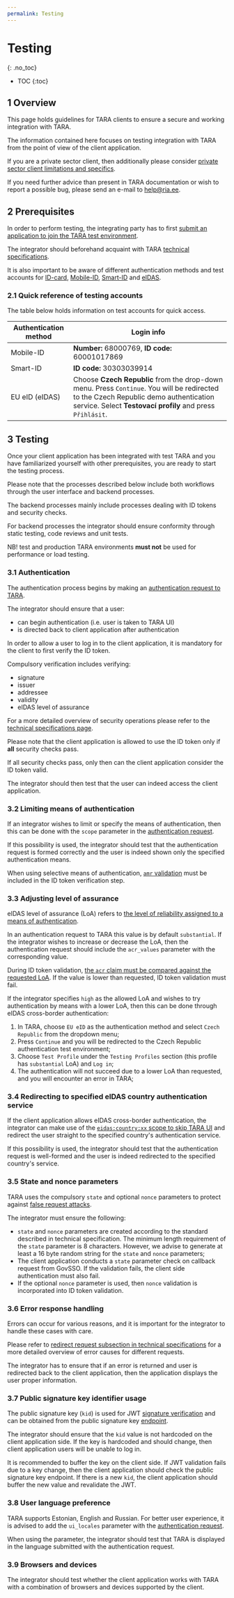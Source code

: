 ```yaml
---
permalink: Testing
---
```


# Testing
{: .no_toc}

- TOC
{:toc}

## 1 Overview

This page holds guidelines for TARA clients to ensure a secure and working integration with TARA.

The information contained here focuses on testing integration with TARA from the point of view of the client application.

If you are a private sector client, then additionally please consider [private sector client limitations and specifics](TechnicalSpecification#9-private-sector-client-specifications).

If you need further advice than present in TARA documentation or wish to report a possible bug, please send an e-mail to [help@ria.ee](help@ria.ee).

## 2 Prerequisites

In order to perform testing, the integrating party has to first [submit an application to join the TARA test environment](Liitumine).

The integrator should beforehand acquaint with TARA [technical specifications](TechnicalSpecification).

It is also important to be aware of different authentication methods and test accounts for [ID-card](https://www.id.ee/en/article/service-testing-general-information/), [Mobile-ID](https://www.id.ee/en/article/mobile-id-testing-2/), [Smart-ID](https://github.com/SK-EID/smart-id-documentation/wiki/Environment-technical-parameters#test-accounts-for-automated-testing) and [eIDAS](#33-adjusting-level-of-assurance).

### 2.1 Quick reference of testing accounts

The table below holds information on test accounts for quick access.

| Authentication method | Login info                                                                                                                                                                                         |
|-----------------------|----------------------------------------------------------------------------------------------------------------------------------------------------------------------------------------------------|
| Mobile-ID             | **Number:** 68000769, **ID code:** 60001017869                                                                                                                                                     |
| Smart-ID              | **ID code:** 30303039914                                                                                                                                                                           |
| EU eID (eIDAS)        | Choose **Czech Republic** from the drop-down menu. Press `Continue`. You will be redirected to the Czech Republic demo authentication service. Select **Testovací profily** and press `Přihlásit`. |


## 3 Testing

Once your client application has been integrated with test TARA and you have familiarized yourself with other prerequisites, you are ready to start the testing process.

Please note that the processes described below include both workflows through the user interface and backend processes.

The backend processes mainly include processes dealing with ID tokens and security checks.

For backend processes the integrator should ensure conformity through static testing, code reviews and unit tests.

NB! test and production TARA environments **must not** be used for performance or load testing.

### 3.1 Authentication

The authentication process begins by making an [authentication request to TARA](TechnicalSpecification#41-authentication-request).

The integrator should ensure that a user:

- can begin authentication (i.e. user is taken to TARA UI)
- is directed back to client application after authentication

In order to allow a user to log in to the client application, it is mandatory for the client to first verify the ID token.

Compulsory verification includes verifying:

- signature
- issuer
- addressee
- validity
- eIDAS level of assurance

For a more detailed overview of security operations please refer to the [technical specifications page](TechnicalSpecification#5-security-operations).

Please note that the client application is allowed to use the ID token only if **all** security checks pass.

If all security checks pass, only then can the client application consider the ID token valid.

The integrator should then test that the user can indeed access the client application.

### 3.2 Limiting means of authentication

If an integrator wishes to limit or specify the means of authentication, then this can be done with the `scope` parameter in the [authentication request](TechnicalSpecification#41-authentication-request).

If this possibility is used, the integrator should test that the authentication request is formed correctly and the user is indeed shown only the specified authentication means.

When using selective means of authentication, [`amr` validation](TechnicalSpecification#516-verifying-the-authentication-method-used-in-authentication) must be included in the ID token verification step.

### 3.3 Adjusting level of assurance

eIDAS level of assurance (LoA) refers to [the level of reliability assigned to a means of authentication](TechnicalSpecification#6-eidas-levels-of-assurance).

In an authentication request to TARA this value is by default `substantial`. If the integrator wishes to increase or decrease the LoA, then the authentication request should include the `acr_values` parameter with the corresponding value.

During ID token validation, [the `acr` claim must be compared against the requested LoA](TechnicalSpecification#517-verifying-the-eidas-level-of-assurance). If the value is lower than requested, ID token validation must fail.

If the integrator specifies `high` as the allowed LoA and wishes to try authentication by means with a lower LoA, then this can be done through eIDAS cross-border authentication:

1) In TARA, choose `EU eID` as the authentication method and select `Czech Republic` from the dropdown menu;
2) Press `Continue` and you will be redirected to the Czech Republic authentication test environment;
3) Choose `Test Profile` under the `Testing Profiles` section (this profile has `substantial` LoA) and `Log in`;
4) The authentication will not succeed due to a lower LoA than requested, and you will encounter an error in TARA;

### 3.4 Redirecting to specified eIDAS country authentication service

If the client application allows eIDAS cross-border authentication, the integrator can make use of the [`eidas:country:xx` scope to skip TARA UI](TechnicalSpecification#9-private-sector-client-specifications) and redirect the user straight to the specified country's authentication service.

If this possibility is used, the integrator should test that the authentication request is well-formed and the user is indeed redirected to the specified country's service.

### 3.5 State and nonce parameters

TARA uses the compulsory `state` and optional `nonce` parameters to protect against [false request attacks](TechnicalSpecification#52-protection-against-false-request-attacks).

The integrator must ensure the following:
- `state` and `nonce` parameters are created according to the standard described in technical specification. The minimum length requirement of the `state` parameter is 8 characters. However, we advise to generate at least a 16 byte random string for the `state` and `nonce` parameters;
- The client application conducts a `state` parameter check on callback request from GovSSO. If the validation fails, the client side authentication must also fail.
- If the optional `nonce` parameter is used, then `nonce` validation is incorporated into ID token validation.

### 3.6 Error response handling

Errors can occur for various reasons, and it is important for the integrator to handle these cases with care.

Please refer to [redirect request subsection in technical specifications](TechnicalSpecification#42-redirect-request) for a more detailed overview of error causes for different requests.

The integrator has to ensure that if an error is returned and user is redirected back to the client application, then the application displays the user proper information.

### 3.7 Public signature key identifier usage

The public signature key (`kid`) is used for JWT [signature verification](TechnicalSpecification#511-verifying-the-signature) and can be obtained from the public signature key [endpoint](TechnicalSpecification#7-endpoints-and-timeouts).

The integrator should ensure that the `kid` value is not hardcoded on the client application side. If the key is hardcoded and should change, then client application users will be unable to log in.

It is recommended to buffer the key on the client side. If JWT validation fails due to a key change, then the client application should check the public signature key endpoint. If there is a new `kid`, the client application should buffer the new value and revalidate the JWT.

### 3.8 User language preference

TARA supports Estonian, English and Russian. For better user experience, it is advised to add the `ui_locales` parameter with the [authentication request](TechnicalSpecification#41-authentication-request).

When using the parameter, the integrator should test that TARA is displayed in the language submitted with the authentication request.

### 3.9 Browsers and devices

The integrator should test whether the client application works with TARA with a combination of browsers and devices supported by the client.
